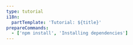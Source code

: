 ```yaml
---
type: tutorial
i18n:
  partTemplate: 'Tutorial: ${title}'
prepareCommands:
  - ['npm install', 'Installing dependencies']
---
```


